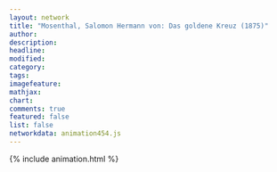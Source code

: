```yaml
---
layout: network
title: "Mosenthal, Salomon Hermann von: Das goldene Kreuz (1875)"
author:
description:
headline:
modified:
category:
tags:
imagefeature: 
mathjax: 
chart: 
comments: true
featured: false
list: false
networkdata: animation454.js
---
```

{% include animation.html %}
